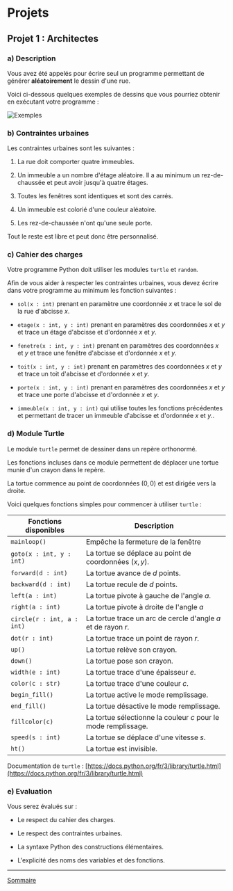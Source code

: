 # Projets

## Projet 1 : Architectes

### a) Description

Vous avez été appelés pour écrire seul un programme permettant de générer **aléatoirement** le dessin d'une rue.

Voici ci-dessous quelques exemples de dessins que vous pourriez obtenir en exécutant votre programme :

![Exemples](./img/description.png)

### b) Contraintes urbaines

Les contraintes urbaines sont les suivantes :

1. La rue doit comporter quatre immeubles.

2. Un immeuble a un nombre d'étage aléatoire. Il a au minimum un rez-de-chaussée et peut avoir jusqu'à quatre étages.

3. Toutes les fenêtres sont identiques et sont des carrés.

4. Un immeuble est colorié d'une couleur aléatoire.

5. Les rez-de-chaussée n'ont qu'une seule porte.

Tout le reste est libre et peut donc être personnalisé.

### c) Cahier des charges

Votre programme Python doit utiliser les modules `turtle` et `random`.

Afin de vous aider à respecter les contraintes urbaines, vous devez écrire dans votre programme au minimum les fonction suivantes :

- `sol(x : int)` prenant en paramètre une coordonnée $x$ et trace le sol de la rue d'abcisse $x$.

- `etage(x : int, y : int)` prenant en paramètres des coordonnées $x$ et $y$ et trace un étage d'abcisse et d'ordonnée $x$ et $y$.

- `fenetre(x : int, y : int)` prenant en paramètres des coordonnées $x$ et $y$ et trace une fenêtre d'abcisse et d'ordonnée $x$ et $y$.

- `toit(x : int, y : int)` prenant en paramètres des coordonnées $x$ et $y$ et trace un toit d'abcisse et d'ordonnée $x$ et $y$.

- `porte(x : int, y : int)` prenant en paramètres des coordonnées $x$ et $y$ et trace une porte d'abcisse et d'ordonnée $x$ et $y$.

- `immeuble(x : int, y : int)` qui utilise toutes les fonctions précédentes et permettant de tracer un immeuble d'abcisse et d'ordonnée $x$ et $y$..

### d) Module Turtle

Le module `turtle` permet de dessiner dans un repère orthonormé.

Les fonctions incluses dans ce module permettent de déplacer une tortue munie d'un crayon dans le repère.

La tortue commence au point de coordonnées $(0,0)$ et est dirigée vers la droite.

Voici quelques fonctions simples pour commencer à utiliser `turtle` :

| Fonctions disponibles | Description |
|---|---|
| `mainloop()` | Empêche la fermeture de la fenêtre |
| `goto(x : int, y : int)` | La tortue se déplace au point de coordonnées $(x,y)$. |
| `forward(d : int)` | La tortue avance de $d$ points. |
| `backward(d : int)` | La tortue recule de $d$ points. |
| `left(a : int)` | La tortue pivote à gauche de l'angle $a$. |
| `right(a : int)` | La tortue pivote à droite de l'angle $a$ |
| `circle(r : int, a : int)` | La tortue trace un arc de cercle d'angle $a$ et de rayon $r$. |
| `dot(r : int)` | La tortue trace un point de rayon $r$. |
| `up()` | La tortue relève son crayon. |
| `down()` | La tortue pose son crayon. |
| `width(e : int)` | La tortue trace d'une épaisseur $e$. |
| `color(c : str)` | La tortue trace d'une couleur $c$. |
| `begin_fill()` | La tortue active le mode remplissage. |
| `end_fill()` | La tortue désactive le mode remplissage. |
| `fillcolor(c)` | La tortue sélectionne la couleur $c$ pour le mode remplissage. |
| `speed(s : int)` | La tortue se déplace d'une vitesse $s$. |
| `ht()` | La tortue est invisible. |

Documentation de `turtle` : [https://docs.python.org/fr/3/library/turtle.html](https://docs.python.org/fr/3/library/turtle.html)

### e) Evaluation

Vous serez évalués sur :

- Le respect du cahier des charges.

- Le respect des contraintes urbaines.

- La syntaxe Python des constructions élémentaires.

- L'explicité des noms des variables et des fonctions.

________

[Sommaire](./../README.md)